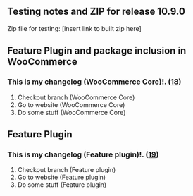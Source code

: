 ## Testing notes and ZIP for release 10.9.0

Zip file for testing: [insert link to built zip here]

## Feature Plugin and package inclusion in WooCommerce

### This is my changelog (WooCommerce Core)!. ([18](https://github.com/tarhi-saad/woocommerce-gutenberg-products-block/pull/18))

1. Checkout branch (WooCommerce Core)
2. Go to website (WooCommerce Core)
3. Do some stuff (WooCommerce Core)

## Feature Plugin

### This is my changelog (Feature plugin)!. ([19](https://github.com/tarhi-saad/woocommerce-gutenberg-products-block/pull/19))

1. Checkout branch (Feature plugin)
2. Go to website (Feature plugin)
3. Do some stuff (Feature plugin)


